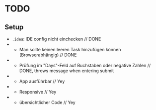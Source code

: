 # TODO

## Setup

* `.idea`: IDE config nicht einchecken // DONE
* - Man sollte keinen leeren Task hinzufügen können (Browserabhängig) // DONE
* - Prüfung im "Days"-Feld auf Buchstaben oder negative Zahlen // DONE, throws message when entering submit
* + App ausführbar // Yey
* + Responsive // Yey
* + übersichtlicher Code // Yey